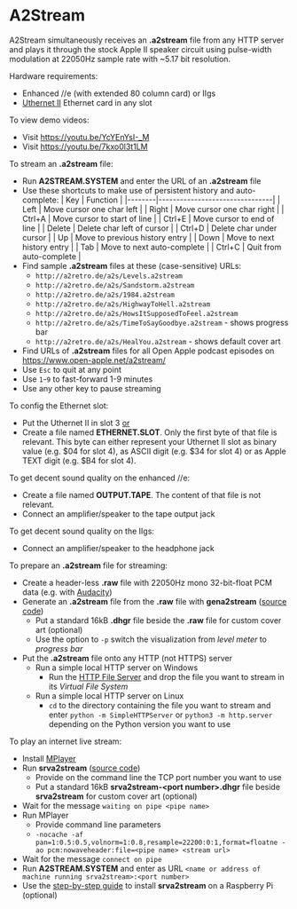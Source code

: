 # A2Stream
A2Stream simultaneously receives an **.a2stream** file from any HTTP server and plays it through the stock Apple II speaker circuit using pulse-width modulation at 22050Hz sample rate with ~5.17 bit resolution.

Hardware requirements:
* Enhanced //e (with extended 80 column card) or IIgs
* [Uthernet II](https://a2retrosystems.com/products.htm) Ethernet card in any slot

To view demo videos:
* Visit https://youtu.be/YcYEnYsI-_M
* Visit https://youtu.be/7kxo0l3t1LM

To stream an **.a2stream** file:
* Run **A2STREAM.SYSTEM** and enter the URL of an **.a2stream** file
* Use these shortcuts to make use of persistent history and auto-complete:
  | Key    | Function                       |
  |--------|--------------------------------|
  | Left   | Move cursor one char left      |
  | Right  | Move cursor one char right     |
  | Ctrl+A | Move cursor to start of line   |
  | Ctrl+E | Move cursor to end of line     |
  | Delete | Delete char left of cursor     |
  | Ctrl+D | Delete char under cursor       |
  | Up     | Move to previous history entry |
  | Down   | Move to next history entry     |
  | Tab    | Move to next auto-complete     |
  | Ctrl+C | Quit from auto-complete        |
* Find sample **.a2stream** files at these (case-sensitive) URLs:
  * `http://a2retro.de/a2s/Levels.a2stream`
  * `http://a2retro.de/a2s/Sandstorm.a2stream`
  * `http://a2retro.de/a2s/1984.a2stream`
  * `http://a2retro.de/a2s/HighwayToHell.a2stream`
  * `http://a2retro.de/a2s/HowsItSupposedToFeel.a2stream`
  * `http://a2retro.de/a2s/TimeToSayGoodbye.a2stream` - shows progress bar
  * `http://a2retro.de/a2s/HealYou.a2stream` - shows default cover art
* Find URLs of **.a2stream** files for all Open Apple podcast episodes on https://www.open-apple.net/a2stream/
* Use `Esc` to quit at any point
* Use `1`-`9` to fast-forward 1-9 minutes
* Use any other key to pause streaming

To config the Ethernet slot:
* Put the Uthernet II in slot 3 <ins>or</ins>
* Create a file named **ETHERNET.SLOT**. Only the first byte of that file is relevant. This byte can either represent your Uthernet II slot as binary value (e.g. $04 for slot 4), as ASCII digit (e.g. $34 for slot 4) or as Apple TEXT digit (e.g. $B4 for slot 4).

To get decent sound quality on the enhanced //e:
* Create a file named **OUTPUT.TAPE**. The content of that file is not relevant.
* Connect an amplifier/speaker to the tape output jack

To get decent sound quality on the IIgs:
* Connect an amplifier/speaker to the headphone jack

To prepare an **.a2stream** file for streaming:
* Create a header-less **.raw** file with 22050Hz mono 32-bit-float PCM data (e.g. with [Audacity](https://www.audacityteam.org/))
* Generate an **.a2stream** file from the **.raw** file with **gena2stream** ([source code](https://github.com/oliverschmidt/A2Stream/blob/main/gena2stream.c))
  * Put a standard 16kB **.dhgr** file beside the **.raw** file for custom cover art (optional)
  * Use the option to `-p` switch the visualization from *level meter* to *progress bar*
* Put the **.a2stream** file onto any HTTP (not HTTPS) server
  * Run a simple local HTTP server on Windows
    * Run the [HTTP File Server](http://www.rejetto.com/hfs/) and drop the file you want to stream in its _Virtual File System_
  * Run a simple local HTTP server on Linux
    * `cd` to the directory containing the file you want to stream and enter `python -m SimpleHTTPServer` or `python3 -m http.server` depending on the Python version you want to use

To play an internet live stream:
* Install [MPlayer](https://mplayerhq.hu/)
* Run **srva2stream** ([source code](https://github.com/oliverschmidt/A2Stream/blob/main/srva2stream.c))
  * Provide on the command line the TCP port number you want to use
  * Put a standard 16kB **srva2stream-&lt;port number&gt;.dhgr** file beside **srva2stream** for custom cover art (optional)
* Wait for the message `waiting on pipe <pipe name>`
* Run MPlayer
  * Provide command line parameters
  * `-nocache -af pan=1:0.5:0.5,volnorm=1:0.8,resample=22200:0:1,format=floatne -ao pcm:nowaveheader:file=<pipe name> <stream url>`
* Wait for the message `connect on pipe`
* Run **A2STREAM.SYSTEM** and enter as URL `<name or address of machine running srva2stream>:<port number>`
* Use the [step-by-step guide](LIVE.md) to install **srva2stream** on a Raspberry Pi (optional)
